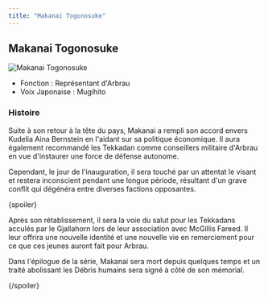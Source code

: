 ```yaml
---
title: "Makanai Togonosuke"
---
```


Makanai Togonosuke
------------------


![Makanai Togonosuke](/images/stories/saga/g-tekketsu-s2/persos/makanai-togonosuke.png)


* Fonction : Représentant d'Arbrau
* Voix Japonaise : Mugihito


### Histoire


Suite à son retour à la tête du pays, Makanai a rempli son accord envers Kudelia Aina Bernstein en l'aidant sur sa politique économique. Il aura également recommandé les Tekkadan comme conseillers militaire d'Arbrau en vue d'instaurer une force de défense autonome. 


Cependant, le jour de l'inauguration, il sera touché par un attentat le visant et restera inconscient pendant une longue période, résultant d'un grave conflit qui dégénéra entre diverses factions opposantes. 


{spoiler}


Après son rétablissement, il sera la voie du salut pour les Tekkadans acculés par le Gjallahorn lors de leur association avec McGillis Fareed. Il leur offrira une nouvelle identité et une nouvelle vie en remerciement pour ce que ces jeunes auront fait pour Arbrau. 


Dans l'épilogue de la série, Makanai sera mort depuis quelques temps et un traité abolissant les Débris humains sera signé à côté de son mémorial.


{/spoiler}



